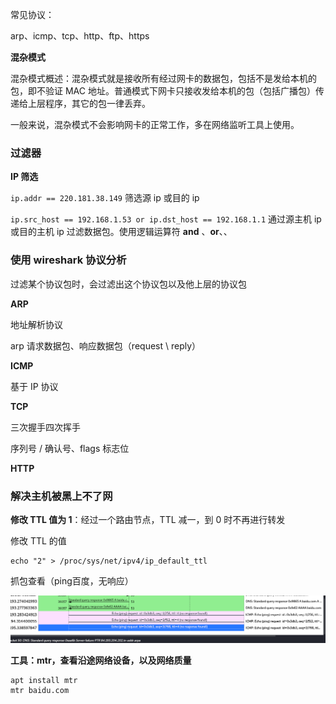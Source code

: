 常见协议：

arp、icmp、tcp、http、ftp、https



**混杂模式**

混杂模式概述：混杂模式就是接收所有经过网卡的数据包，包括不是发给本机的包，即不验证 MAC
 地址。普通模式下网卡只接收发给本机的包（包括广播包）传递给上层程序，其它的包一律丢弃。

一般来说，混杂模式不会影响网卡的正常工作，多在网络监听工具上使用。



### 过滤器

**IP 筛选**

`ip.addr == 220.181.38.149` 筛选源 ip 或目的 ip

`ip.src_host == 192.168.1.53 or ip.dst_host == 192.168.1.1` 通过源主机 ip 或目的主机 ip 过滤数据包。使用逻辑运算符 **and** 、**or**、、



### 使用 wireshark 协议分析

过滤某个协议包时，会过滤出这个协议包以及他上层的协议包

**ARP**

地址解析协议

arp 请求数据包、响应数据包（request \ reply）

**ICMP**

基于 IP 协议

**TCP**

三次握手四次挥手

序列号 / 确认号、flags 标志位

**HTTP**



### 解决主机被黑上不了网



**修改 TTL 值为 1**：经过一个路由节点，TTL 减一，到 0 时不再进行转发

修改 TTL 的值

```shell
echo "2" > /proc/sys/net/ipv4/ip_default_ttl
```

抓包查看（ping百度，无响应）

<img src="images/02Wireshark嗅探工具.assets/image-20211020212018098.png" alt="image-20211020212018098" style="zoom: 67%;" />

**工具：mtr，查看沿途网络设备，以及网络质量**

```shell
apt install mtr
mtr baidu.com
```









